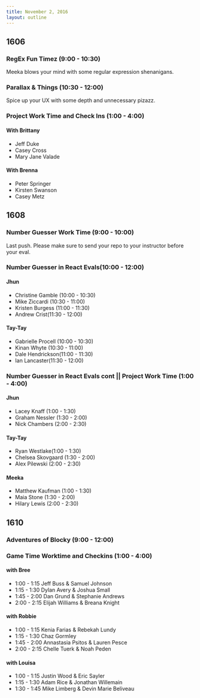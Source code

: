 ```yaml
---
title: November 2, 2016
layout: outline
---
```


## 1606

### RegEx Fun Timez (9:00 - 10:30)
Meeka blows your mind with some regular expression shenanigans.

### Parallax & Things (10:30 - 12:00)
Spice up your UX with some depth and unnecessary pizazz.

### Project Work Time and Check Ins (1:00 - 4:00)

#### With Brittany
 - Jeff Duke  
 - Casey Cross
 - Mary Jane Valade

#### With Brenna
  - Peter Springer  
  - Kirsten Swanson   
  - Casey Metz

## 1608
### Number Guesser Work Time (9:00 - 10:00)

Last push. Please make sure to send your repo to your instructor before your eval.

### Number Guesser in React Evals(10:00 - 12:00)

#### Jhun

* Christine Gamble (10:00 - 10:30)
* Mike Ziccardi (10:30 - 11:00)
* Kristen Burgess (11:00 - 11:30)
* Andrew Crist(11:30 - 12:00)



#### Tay-Tay

* Gabrielle Procell (10:00 - 10:30)
* Kinan Whyte (10:30 - 11:00)
* Dale Hendrickson(11:00 - 11:30)
* Ian Lancaster(11:30 - 12:00)

### Number Guesser in React Evals cont || Project   Work Time (1:00 - 4:00)

#### Jhun

* Lacey Knaff (1:00 - 1:30)
* Graham Nessler (1:30 - 2:00)
* Nick Chambers (2:00 - 2:30)

#### Tay-Tay

* Ryan Westlake(1:00 - 1:30)
* Chelsea Skovgaard (1:30 - 2:00)
* Alex Pilewski (2:00 - 2:30)

#### Meeka

* Matthew Kaufman (1:00 - 1:30)
* Maia Stone (1:30 - 2:00)
* Hilary Lewis (2:00 - 2:30)

## 1610

### Adventures of Blocky (9:00 - 12:00)

### Game Time Worktime and Checkins (1:00 - 4:00)

<!-- Group 4  Chelle  Lauren  Elijah  Stephanie will be meeting with Allison from 1-1:45, so work schedule so it works  -->

#### with Bree
* 1:00 - 1:15 Jeff Buss & Samuel Johnson  
* 1:15 - 1:30 Dylan Avery & Joshua Small
* 1:45 - 2:00 Dan Grund & Stephanie Andrews
* 2:00 - 2:15 Elijah Williams & Breana Knight

#### with Robbie
* 1:00 - 1:15 Kenia Farias & Rebekah Lundy
* 1:15 - 1:30 Chaz Gormley
* 1:45 - 2:00 Annastasia Psitos & Lauren Pesce
* 2:00 - 2:15 Chelle Tuerk & Noah Peden

#### with Louisa
* 1:00 - 1:15 Justin Wood & Eric Sayler
* 1:15 - 1:30 Adam Rice & Jonathan Willemain
* 1:30 - 1:45 Mike Limberg & Devin Marie Beliveau
